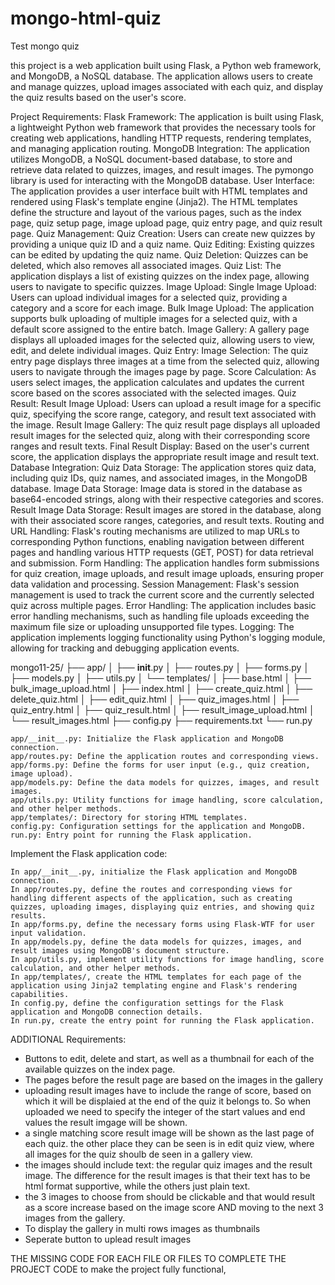 # mongo-html-quiz
Test mongo quiz


this project is a web application built using Flask, a Python web framework, and MongoDB, a NoSQL database. The application allows users to create and manage quizzes, upload images associated with each quiz, and display the quiz results based on the user's score.

Project Requirements:
    Flask Framework: The application is built using Flask, a lightweight Python web framework that provides the necessary tools for creating web applications, handling HTTP requests, rendering templates, and managing application routing.
    MongoDB Integration: The application utilizes MongoDB, a NoSQL document-based database, to store and retrieve data related to quizzes, images, and result images. The pymongo library is used for interacting with the MongoDB database.
    User Interface: The application provides a user interface built with HTML templates and rendered using Flask's template engine (Jinja2). The HTML templates define the structure and layout of the various pages, such as the index page, quiz setup page, image upload page, quiz entry page, and quiz result page.
    Quiz Management:
        Quiz Creation: Users can create new quizzes by providing a unique quiz ID and a quiz name.
        Quiz Editing: Existing quizzes can be edited by updating the quiz name.
        Quiz Deletion: Quizzes can be deleted, which also removes all associated images.
        Quiz List: The application displays a list of existing quizzes on the index page, allowing users to navigate to specific quizzes.
    Image Upload:
        Single Image Upload: Users can upload individual images for a selected quiz, providing a category and a score for each image.
        Bulk Image Upload: The application supports bulk uploading of multiple images for a selected quiz, with a default score assigned to the entire batch.
        Image Gallery: A gallery page displays all uploaded images for the selected quiz, allowing users to view, edit, and delete individual images.
    Quiz Entry:
        Image Selection: The quiz entry page displays three images at a time from the selected quiz, allowing users to navigate through the images page by page.
        Score Calculation: As users select images, the application calculates and updates the current score based on the scores associated with the selected images.
    Quiz Result:
        Result Image Upload: Users can upload a result image for a specific quiz, specifying the score range, category, and result text associated with the image.
        Result Image Gallery: The quiz result page displays all uploaded result images for the selected quiz, along with their corresponding score ranges and result texts.
        Final Result Display: Based on the user's current score, the application displays the appropriate result image and result text.
    Database Integration:
        Quiz Data Storage: The application stores quiz data, including quiz IDs, quiz names, and associated images, in the MongoDB database.
        Image Data Storage: Image data is stored in the database as base64-encoded strings, along with their respective categories and scores.
        Result Image Data Storage: Result images are stored in the database, along with their associated score ranges, categories, and result texts.
    Routing and URL Handling: Flask's routing mechanisms are utilized to map URLs to corresponding Python functions, enabling navigation between different pages and handling various HTTP requests (GET, POST) for data retrieval and submission.
    Form Handling: The application handles form submissions for quiz creation, image uploads, and result image uploads, ensuring proper data validation and processing.
    Session Management: Flask's session management is used to track the current score and the currently selected quiz across multiple pages.
    Error Handling: The application includes basic error handling mechanisms, such as handling file uploads exceeding the maximum file size or uploading unsupported file types.
    Logging: The application implements logging functionality using Python's logging module, allowing for tracking and debugging application events.

mongo11-25/
├── app/
│   ├── __init__.py
│   ├── routes.py
│   ├── forms.py
│   ├── models.py
│   ├── utils.py
│   └── templates/
│       ├── base.html
│       ├── bulk_image_upload.html
│       ├── index.html
│       ├── create_quiz.html
│       ├── delete_quiz.html
│       ├── edit_quiz.html
│       ├── quiz_images.html
│       ├── quiz_entry.html
│       ├── quiz_result.html
│       ├── result_image_upload.html
│       └── result_images.html
├── config.py
├── requirements.txt
└── run.py


    app/__init__.py: Initialize the Flask application and MongoDB connection.
    app/routes.py: Define the application routes and corresponding views.
    app/forms.py: Define the forms for user input (e.g., quiz creation, image upload).
    app/models.py: Define the data models for quizzes, images, and result images.
    app/utils.py: Utility functions for image handling, score calculation, and other helper methods.
    app/templates/: Directory for storing HTML templates.
    config.py: Configuration settings for the application and MongoDB.
    run.py: Entry point for running the Flask application.

Implement the Flask application code:

    In app/__init__.py, initialize the Flask application and MongoDB connection.
    In app/routes.py, define the routes and corresponding views for handling different aspects of the application, such as creating quizzes, uploading images, displaying quiz entries, and showing quiz results.
    In app/forms.py, define the necessary forms using Flask-WTF for user input validation.
    In app/models.py, define the data models for quizzes, images, and result images using MongoDB's document structure.
    In app/utils.py, implement utility functions for image handling, score calculation, and other helper methods.
    In app/templates/, create the HTML templates for each page of the application using Jinja2 templating engine and Flask's rendering capabilities.
    In config.py, define the configuration settings for the Flask application and MongoDB connection details.
    In run.py, create the entry point for running the Flask application.
ADDITIONAL Requirements:
- Buttons to edit, delete and start, as well as a thumbnail for each of the available quizzes on the index page.
- The pages before the result page are based on the images in the gallery 
- uploading result images have to include the range of score, based on which it will be displaied at the end of the quiz it belongs to. So when uploaded we need to specify the integer of the start values and end values the result imgage will be shown.
- a single matching score result image will be shown as the last page of each quiz. the other place they can be seen is in edit quiz view, where all images for the quiz shoulb de seen in a gallery view.
- the images should include text: the regular quiz images and the result image. The difference for the result images is that their text has to be html format supportive, while the others just plain text.
- the 3 images to choose from should be clickable and that would result as a score increase based on the image score AND moving to the next 3 images from the gallery.
- To display the gallery in multi rows images as thumbnails 
- Seperate button to uplead result images


THE MISSING CODE FOR EACH FILE OR FILES TO COMPLETE THE PROJECT CODE to make the project fully functional,
